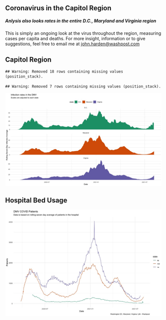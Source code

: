 Coronavirus in the Capitol Region
---------------------------------

##### Anlysis also looks rates in the entire D.C., Maryland and Virginia region

This is simply an ongoing look at the virus throughout the region,
measuring cases per capita and deaths. For more insight, information or
to give suggestions, feel free to email me at
<a href="mailto:john.harden@washpost.com" class="email">john.harden@washpost.com</a>

Capitol Region
--------------

    ## Warning: Removed 18 rows containing missing values (position_stack).

    ## Warning: Removed 7 rows containing missing values (position_stack).

![](README_files/figure-markdown_strict/dmv-1.png.jpeg)



Hospital Bed Usage
--------------
![](images/beds.jpeg)
